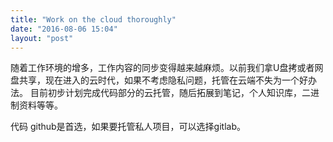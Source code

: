 ```yaml
---
title: "Work on the cloud thoroughly"
date: "2016-08-06 15:04"
layout: "post"
---
```

随着工作环境的增多，工作内容的同步变得越来越麻烦。以前我们拿U盘拷或者网盘共享，现在进入的云时代，如果不考虑隐私问题，托管在云端不失为一个好办法。
目前初步计划完成代码部分的云托管，随后拓展到笔记，个人知识库，二进制资料等等。

代码
github是首选，如果要托管私人项目，可以选择gitlab。
